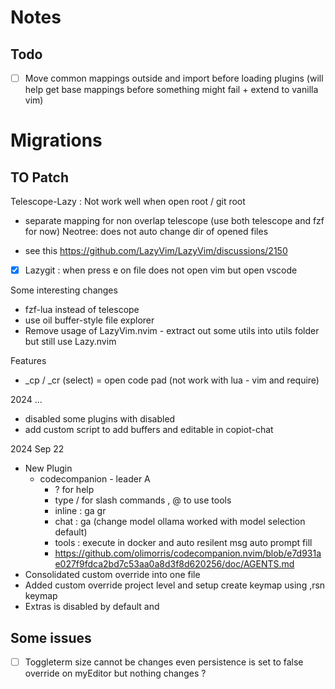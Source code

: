 # Notes

## Todo

- [ ] Move common mappings outside and import before loading plugins (will help get base mappings before something might fail + extend to vanilla vim)

# Migrations

## TO Patch

Telescope-Lazy : Not work well when open root / git root

- separate mapping for non overlap telescope (use both telescope and fzf for now)
  Neotree: does not auto change dir of opened files

- see this https://github.com/LazyVim/LazyVim/discussions/2150
- [x] Lazygit : when press e on file does not open vim but open vscode

Some interesting changes

- fzf-lua instead of telescope
- use oil buffer-style file explorer
- Remove usage of LazyVim.nvim - extract out some utils into utils folder but still use Lazy.nvim

Features

- \_cp / \_cr (select) = open code pad (not work with lua - vim and require)

2024 ...

- disabled some plugins with disabled
- add custom script to add buffers and editable in copiot-chat

2024 Sep 22

- New Plugin
  - codecompanion - leader A
    - ? for help
    - type / for slash commands , @ to use tools
    - inline : ga gr
    - chat : ga (change model ollama worked with model selection default)
    - tools : execute in docker and auto resilent msg auto prompt fill
    - https://github.com/olimorris/codecompanion.nvim/blob/e7d931ae027f9fdca2bd7c53aa0a8d3f8d620256/doc/AGENTS.md
- Consolidated custom override into one file
- Added custom override project level and setup create keymap using ,rsn keymap
- Extras is disabled by default and

## Some issues

- [ ] Toggleterm size cannot be changes even persistence is set to false override on myEditor but nothing changes ?
